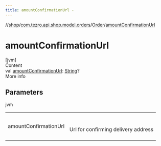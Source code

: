 ```yaml
---
title: amountConfirmationUrl -
---
```

//[shop](../../../index.md)/[com.tezro.api.shop.model.orders](../index.md)/[Order](index.md)/[amountConfirmationUrl](amount-confirmation-url.md)



# amountConfirmationUrl  
[jvm]  
Content  
val [amountConfirmationUrl](amount-confirmation-url.md): [String](https://kotlinlang.org/api/latest/jvm/stdlib/kotlin/-string/index.html)?  
More info  


## Parameters  
  
jvm  
  
| | |
|---|---|
| <a name="com.tezro.api.shop.model.orders/Order/amountConfirmationUrl/#/PointingToDeclaration/"></a>amountConfirmationUrl| <a name="com.tezro.api.shop.model.orders/Order/amountConfirmationUrl/#/PointingToDeclaration/"></a><br><br>Url for confirming delivery address<br><br>|
  
  



